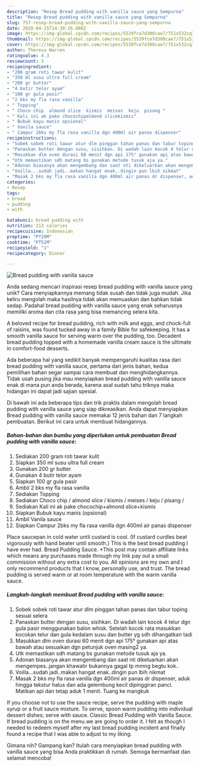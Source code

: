 ```yaml
---
description: "Resep Bread pudding with vanilla sauce yang Sempurna"
title: "Resep Bread pudding with vanilla sauce yang Sempurna"
slug: 757-resep-bread-pudding-with-vanilla-sauce-yang-sempurna
date: 2020-04-25T14:30:26.806Z
image: https://img-global.cpcdn.com/recipes/5539fce7d308cae7/751x532cq70/bread-pudding-with-vanilla-sauce-foto-resep-utama.jpg
thumbnail: https://img-global.cpcdn.com/recipes/5539fce7d308cae7/751x532cq70/bread-pudding-with-vanilla-sauce-foto-resep-utama.jpg
cover: https://img-global.cpcdn.com/recipes/5539fce7d308cae7/751x532cq70/bread-pudding-with-vanilla-sauce-foto-resep-utama.jpg
author: Theresa Warren
ratingvalue: 4.3
reviewcount: 3
recipeingredient:
- "200 gram roti tawar kulit"
- "350 ml susu ultra full cream"
- "200 gr butter"
- "4 butir telor ayam"
- "100 gr gula pasir"
- "2 bks my fla rasa vanilla"
- " Topping"
- " Choco chip  almond slice  kismis  meises  keju  pisang "
- " Kali ini ak pake chocochipalmond slicekismis"
- " Bubuk kayu manis opsional"
- " Vanila sauce"
- " Campur 2bks my fla rasa vanilla dgn 400ml air panas dispenser"
recipeinstructions:
- "Sobek sobek roti tawar atur dlm pinggan tahan panas dan tabur toping sesuai selera"
- "Panaskan butter dengan susu, sisihkan. Di wadah lain kocok 4 telur dgn gula pasir menggunakan balon whisk. Setelah kocok rata masukkan kocokan telur dan gula kedalam susu dan butter yg sdh dihangatkan tadi"
- "Masukkan dlm oven durasi 60 menit dgn api 175° gunakan api atas bawah atau sesuaikan dgn petunjuk oven masing2 ya."
- "Utk memastikan sdh matang bs gunakan metode tusuk aja ya."
- "Adonan biasanya akan mengembang dan saat nti dikeluarkan akan mengempes..jangan khawatir bukannya gagal tp mmng begtu kok.."
- "Voilla...sudah jadi..makan hangat enak..dingin pun lbih nikmat"
- "Masak 2 bks my fla rasa vanilla dgn 400ml air panas dr dispenser, aduk hingga tekstur halus dan ada gelembung kecil dipinggiran panci. Matikan api dan tetap aduk 1 menit. Tuang ke mangkuk"
categories:
- Resep
tags:
- bread
- pudding
- with

katakunci: bread pudding with 
nutrition: 213 calories
recipecuisine: Indonesian
preptime: "PT29M"
cooktime: "PT52M"
recipeyield: "1"
recipecategory: Dinner

---
```



![Bread pudding with vanilla sauce](https://img-global.cpcdn.com/recipes/5539fce7d308cae7/751x532cq70/bread-pudding-with-vanilla-sauce-foto-resep-utama.jpg)

Anda sedang mencari inspirasi resep bread pudding with vanilla sauce yang unik? Cara menyiapkannya memang tidak susah dan tidak juga mudah. Jika keliru mengolah maka hasilnya tidak akan memuaskan dan bahkan tidak sedap. Padahal bread pudding with vanilla sauce yang enak seharusnya memiliki aroma dan cita rasa yang bisa memancing selera kita.

A beloved recipe for bread pudding, rich with milk and eggs, and chock-full of raisins, was found tucked away in a family Bible for safekeeping. It has a smooth vanilla sauce for serving warm over the pudding, too. Decadent bread pudding topped with a homemade vanilla cream sauce is the ultimate in comfort-food desserts.

Ada beberapa hal yang sedikit banyak mempengaruhi kualitas rasa dari bread pudding with vanilla sauce, pertama dari jenis bahan, kedua pemilihan bahan segar sampai cara membuat dan menghidangkannya. Tidak usah pusing jika mau menyiapkan bread pudding with vanilla sauce enak di mana pun anda berada, karena asal sudah tahu triknya maka hidangan ini dapat jadi sajian spesial.


Di bawah ini ada beberapa tips dan trik praktis dalam mengolah bread pudding with vanilla sauce yang siap dikreasikan. Anda dapat menyiapkan Bread pudding with vanilla sauce memakai 12 jenis bahan dan 7 langkah pembuatan. Berikut ini cara untuk membuat hidangannya.

<!--inarticleads1-->

##### Bahan-bahan dan bumbu yang diperlukan untuk pembuatan Bread pudding with vanilla sauce:

1. Sediakan 200 gram roti tawar kulit
1. Siapkan 350 ml susu ultra full cream
1. Gunakan 200 gr butter
1. Gunakan 4 butir telor ayam
1. Siapkan 100 gr gula pasir
1. Ambil 2 bks my fla rasa vanilla
1. Sediakan  Topping
1. Sediakan  Choco chip / almond slice / kismis / meises / keju / pisang /
1. Sediakan  Kali ini ak pake chocochip+almond slice+kismis
1. Siapkan  Bubuk kayu manis (opsional)
1. Ambil  Vanila sauce
1. Siapkan  Campur 2bks my fla rasa vanilla dgn 400ml air panas dispenser


Place saucepan in cold water until custard is cool. (If custard curdles beat vigorously with hand beater until smooth.) This is the best bread pudding I have ever had. Bread Pudding Sauce. *This post may contain affiliate links which means any purchases made through my link pay out a small commission without any extra cost to you. All opinions are my own and I only recommend products that I know, personally use, and trust. The bread pudding is served warm or at room temperature with the warm vanilla sauce. 

<!--inarticleads2-->

##### Langkah-langkah membuat Bread pudding with vanilla sauce:

1. Sobek sobek roti tawar atur dlm pinggan tahan panas dan tabur toping sesuai selera
1. Panaskan butter dengan susu, sisihkan. Di wadah lain kocok 4 telur dgn gula pasir menggunakan balon whisk. Setelah kocok rata masukkan kocokan telur dan gula kedalam susu dan butter yg sdh dihangatkan tadi
1. Masukkan dlm oven durasi 60 menit dgn api 175° gunakan api atas bawah atau sesuaikan dgn petunjuk oven masing2 ya.
1. Utk memastikan sdh matang bs gunakan metode tusuk aja ya.
1. Adonan biasanya akan mengembang dan saat nti dikeluarkan akan mengempes..jangan khawatir bukannya gagal tp mmng begtu kok..
1. Voilla...sudah jadi..makan hangat enak..dingin pun lbih nikmat
1. Masak 2 bks my fla rasa vanilla dgn 400ml air panas dr dispenser, aduk hingga tekstur halus dan ada gelembung kecil dipinggiran panci. Matikan api dan tetap aduk 1 menit. Tuang ke mangkuk


If you choose not to use the sauce recipe, serve the pudding with maple syrup or a fruit sauce mixture. To serve, spoon warm pudding into individual dessert dishes; serve with sauce. Classic Bread Pudding with Vanilla Sauce. If bread pudding is on the menu.we are going to order it. I felt as though I needed to redeem myself after my last bread pudding incident and finally found a recipe that I was able to adjust to my liking. 

Gimana nih? Gampang kan? Itulah cara menyiapkan bread pudding with vanilla sauce yang bisa Anda praktikkan di rumah. Semoga bermanfaat dan selamat mencoba!

